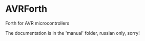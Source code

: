 # AVRForth
Forth for AVR microcontrollers

The documentation is in the 'manual' folder, russian only, sorry!
